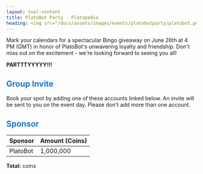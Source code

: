 ```yaml
---
layout: tool-content
title: PlatoBot Party - Platopedia
heading: <img src="/docs/assets/images/events/platobotparty/platobot.png" />&nbsp;PlatoBot Party
---
```


<style>
h2                    { color:#1776CD !important }
h4                    { color:#008080 !important;font-size:var(--unit-text-B) !important }
.syotimer-cell__value { border-color:#1776CD !important }
.syotimer-cell__unit  { color:#1776CD }
</style>

<div class="linebreak"></div>

<div class="content-image" data-url="/docs/assets/images/groups/arcade/ar-fear.jpg" data-width="600px"></div>

Mark your calendars for a spectacular Bingo giveaway on June 26th at 4 PM (GMT) in honor of PlatoBot's unwavering loyalty and friendship. Don't miss out on the excitement - we're looking forward to seeing you all!

<div class="linebreak"></div>

<div class="content-countdown text-center" data-datetime="2024-06-26T16:00:00+00:00"><b>PARTTTYYYYY!!!</b></div>

<div class="linebreak"></div>

## Group Invite

Book your spot by adding one of these accounts linked below. An invite will be sent to you on the event day. Please don't add more than one account.

<span class="content-link" data-url="https://plato.app/2lwozh450t8ro" data-text="" data-copy="true"></span>

<span class="content-link" data-url="https://plato.app/74o97f5sdizo" data-text="" data-copy="true"></span>

<div class="linebreak"></div>

## Sponsor

<table id="sponsors" class="table table-bordered">
    <thead>
        <tr>
            <th class="w-50">Sponsor</th>
            <th class="w-50">Amount (Coins)</th>
        </tr>
    </thead>
    <tbody>
        <tr>
            <td>PlatoBot</td>
            <td>1,000,000</td>
        </tr>
    </tbody>
</table>

<div class="linebreak"></div>

<p class="text-center"><b>Total:</b> <span class="content-custom" data-code="$('#sponsors tbody tr td:nth-child(2)').total()"></span> coins</p>

<div class="linebreak"></div>
